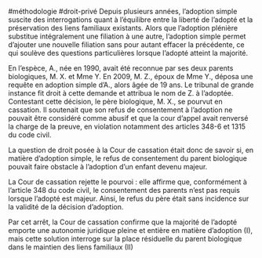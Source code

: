 #méthodologie #droit-privé 
Depuis plusieurs années, l’adoption simple suscite des interrogations quant à l’équilibre entre la liberté de l’adopté et la préservation des liens familiaux existants. Alors que l’adoption plénière substitue intégralement une filiation à une autre, l’adoption simple permet d’ajouter une nouvelle filiation sans pour autant effacer la précédente, ce qui soulève des questions particulières lorsque l’adopté atteint la majorité.

En l’espèce, A., née en 1990, avait été reconnue par ses deux parents biologiques, M. X. et Mme Y. En 2009, M. Z., époux de Mme Y., déposa une requête en adoption simple d’A., alors âgée de 19 ans. Le tribunal de grande instance fit droit à cette demande et attribua le nom de Z. à l’adoptée. Contestant cette décision, le père biologique, M. X., se pourvut en cassation. Il soutenait que son refus de consentement à l’adoption ne pouvait être considéré comme abusif et que la cour d’appel avait renversé la charge de la preuve, en violation notamment des articles 348-6 et 1315 du code civil.

La question de droit posée à la Cour de cassation était donc de savoir si, en matière d’adoption simple, le refus de consentement du parent biologique pouvait faire obstacle à l’adoption d’un enfant devenu majeur.

La Cour de cassation rejette le pourvoi : elle affirme que, conformément à l’article 348 du code civil, le consentement des parents n’est pas requis lorsque l’adopté est majeur. Ainsi, le refus du père était sans incidence sur la validité de la décision d’adoption.

Par cet arrêt, la Cour de cassation confirme que la majorité de l’adopté emporte une autonomie juridique pleine et entière en matière d’adoption (I), mais cette solution interroge sur la place 
résiduelle du parent biologique dans le maintien des liens familiaux (II)
